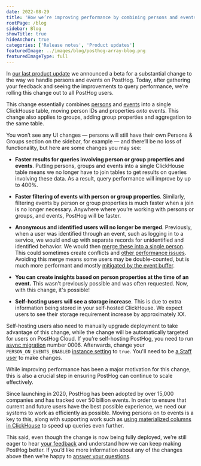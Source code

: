 ```yaml
---
date: 2022-08-29
title: 'How we’re improving performance by combining persons and events’'
rootPage: /blog
sidebar: Blog
showTitle: true
hideAnchor: true
categories: ['Release notes', 'Product updates']
featuredImage: ../images/blog/posthog-array-blog.png
featuredImageType: full
---
```


In [our last product update](/blog/the-posthog-array-1-39-0) we announced a beta for a substantial change to the way we handle persons and events on PostHog. Today, after gathering your feedback and seeing the improvements to query performance, we’re rolling this change out to all PostHog users. 

This change essentially combines [persons](/manual/persons) and [events](/manual/events) into a single ClickHouse table, moving person IDs and properties _onto_ events. This change also applies to groups, adding group properties and aggregation to the same table. 

You won’t see any UI changes — persons will still have their own Persons & Groups section on the sidebar, for example — and there’ll be no loss of functionality, but here are some changes you may see:

- **Faster results for queries involving person or group properties and events**. Putting persons, groups and events into a single ClickHouse table means we no longer have to join tables to get results on queries involving these data. As a result, query performance will improve by up to 400%.

- **Faster filtering of events with person or group properties**. Similarly, filtering events by person or group properties is much faster when a join is no longer necessary. Anywhere where you’re working with persons or groups, and events, PostHog will be faster. 

- **Anonymous and identified users will no longer be merged**. Previously, when a user was identified through an event, such as logging in to a service, we would end up with separate records for unidentified and identified behavior. We would then [merge these into a single person](//docs/how-posthog-works/ingestion-pipeline#merging-two-persons). This could sometimes create conflicts and [other performance issues](/docs/how-posthog-works/ingestion-pipeline#consequences-of-merging). Avoiding this merge means some users may be double-counted, but is much more performant and mostly [mitigated by the event buffer](/docs/how-posthog-works/ingestion-pipeline/#1-event-buffer).

- **You can create insights based on person properties at the time of an event.** This wasn’t previously possible and was often requested. Now, with this change, it's possible!

- **Self-hosting users will see a storage increase**. This is due to extra information being stored in your self-hosted ClickHouse. We expect users to see their storage requirement increase by approximately XX. 

Self-hosting users also need to manually upgrade deployment to take advantage of this change, while the change will be automatically targeted for users on PostHog Cloud. If you’re self-hosting PostHog, you need to run [async migration](/docs/runbook/async-migrations) number 0006. Afterwards, change your `PERSON_ON_EVENTS_ENABLED` [instance setting](/docs/self-host/configure/instance-settings) to `true`. You'll need to be [a Staff user](/docs/self-host/configure/instance-settings#staff-users) to make changes.

While improving performance has been a major motivation for this change, this is also a crucial step in ensuring PostHog can continue to scale effectively. 

Since launching in 2020, PostHog has been adopted by over 15,000 companies and has tracked over 50 billion events. In order to ensure that current and future users have the best possible experience, we need our systems to work as efficiently as possible. Moving persons on to events is a key to this, along with supporting work such as [using materialized columns in ClickHouse](/blog/clickhouse-materialized-columns) to speed up queries even further.

This said, even though the change is now being fully deployed, we’re still eager to hear [your feedback](https://www.g2.com/g2gives/girls-who-code-pillar-2022/and/posthog) and understand how we can keep making PostHog better. If you’d like more information about any of the changes above then we’re happy to [answer your questions](/questions).

<NewsletterForm compact/>